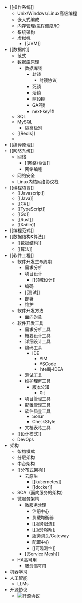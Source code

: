 - [[操作系统]]
	- Unix/Windows/Linux高级编程
	- 嵌入式编成
	- 内存管理/进程调度/IO
	- 系统架构
	- 虚拟机
		- [[JVM]]
- [[数据库]]
	- 范式
	- 数据库原理
		- 数据库锁
			- 封锁
				- 封锁协议
			- 死锁
			- 活锁
			- 两段锁
			- GAP锁
			- next-key锁
	- SQL
	- MySQL
		- 隔离级别
	- [[Redis]]
	-
- [[编译原理]]
- [[网络系统]]
	- 网络
		- [[网络/协议]]
		- 网络编程
	- 网络安全
	- Linux内核网络协议栈
- [[编程语言]]
	- [[Javascript]]
	- [[Java]]
	- [[C#]]
	- [[TypeScript]]
	- [[Go]]
	- [[Rust]]
	- [[Kotlin]]
- [[编程范式]]
- [[数据结构&算法]]
	- [[数据结构]]
	- [[算法]]
- [[软件工程]]
	- 软件开发生命周期
		- 需求分析
		- 项目设计
			- [[领域设计]]
		- 编码
		- [[测试]]
		- 部署
		- 维护
	- 软件开发方法
		- 面向对象
	- 软件开发工具
		- 需求分析工具
		- 概要设计工具
		- 详细设计工具
		- 编码工具
			- IDE
				- VIM
				- VSCode
				- Intellij-IDEA
		- 测试工具
		- 维护理解工具
			- 版本公知
				- Git
		- 项目管理工具
		- 配置管理工具
		- 软件质量工具
			- Sonar
			- CheckStyle
		- 文档表格工具
	- [[设计模式]]
	- DevOps
- 架构
	- 架构模式
	- 分层架构
	- 中台架构
	- [[分布式架构]]
		- 云原生
			- [[kubernetes]]
			- [[docker]]
	- SOA（面向服务的架构）
	- 微服务架构
		- 微服务治理
			- 注册中心
			- 负载均衡器
			- [[服务限流]]
			- [[服务熔断]]
			- 服务网关/Gateway
			- 配置中心
			- [[可观测性]]
		- [[Service Mesh]]
	- HA高可用
		- 服务高可用
- 机器学习
- 人工智能
	- LLMs
- 开源协议
	- ![开源协议](https://phodal.github.io/licenses/license.svg)